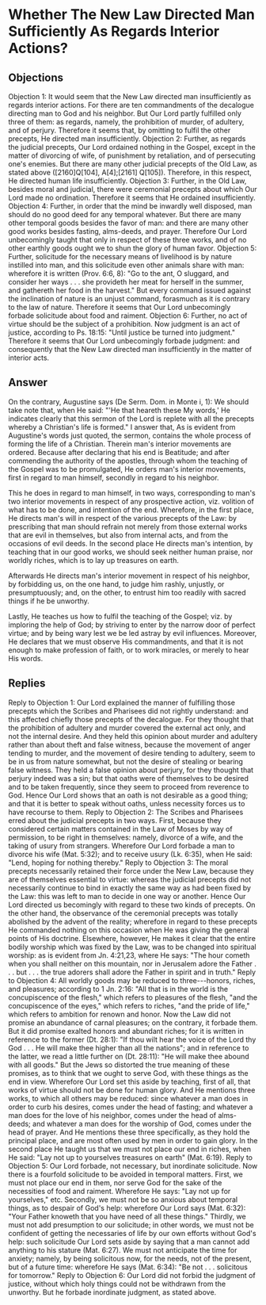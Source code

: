 # Whether The New Law Directed Man Sufficiently As Regards Interior Actions?
## Objections
Objection 1: It would seem that the New Law directed man insufficiently as regards interior actions. For there are ten commandments of the decalogue directing man to God and his neighbor. But Our Lord partly fulfilled only three of them: as regards, namely, the prohibition of murder, of adultery, and of perjury. Therefore it seems that, by omitting to fulfil the other precepts, He directed man insufficiently.
Objection 2: Further, as regards the judicial precepts, Our Lord ordained nothing in the Gospel, except in the matter of divorcing of wife, of punishment by retaliation, and of persecuting one's enemies. But there are many other judicial precepts of the Old Law, as stated above ([2160]Q[104], A[4];[2161] Q[105]). Therefore, in this respect, He directed human life insufficiently.
Objection 3: Further, in the Old Law, besides moral and judicial, there were ceremonial precepts about which Our Lord made no ordination. Therefore it seems that He ordained insufficiently.
Objection 4: Further, in order that the mind be inwardly well disposed, man should do no good deed for any temporal whatever. But there are many other temporal goods besides the favor of man: and there are many other good works besides fasting, alms-deeds, and prayer. Therefore Our Lord unbecomingly taught that only in respect of these three works, and of no other earthly goods ought we to shun the glory of human favor.
Objection 5: Further, solicitude for the necessary means of livelihood is by nature instilled into man, and this solicitude even other animals share with man: wherefore it is written (Prov. 6:6, 8): "Go to the ant, O sluggard, and consider her ways . . . she provideth her meat for herself in the summer, and gathereth her food in the harvest." But every command issued against the inclination of nature is an unjust command, forasmuch as it is contrary to the law of nature. Therefore it seems that Our Lord unbecomingly forbade solicitude about food and raiment.
Objection 6: Further, no act of virtue should be the subject of a prohibition. Now judgment is an act of justice, according to Ps. 18:15: "Until justice be turned into judgment." Therefore it seems that Our Lord unbecomingly forbade judgment: and consequently that the New Law directed man insufficiently in the matter of interior acts.
## Answer
On the contrary, Augustine says (De Serm. Dom. in Monte i, 1): We should take note that, when He said: "'He that heareth these My words,' He indicates clearly that this sermon of the Lord is replete with all the precepts whereby a Christian's life is formed."
I answer that, As is evident from Augustine's words just quoted, the sermon, contains the whole process of forming the life of a Christian. Therein man's interior movements are ordered. Because after declaring that his end is Beatitude; and after commending the authority of the apostles, through whom the teaching of the Gospel was to be promulgated, He orders man's interior movements, first in regard to man himself, secondly in regard to his neighbor.

This he does in regard to man himself, in two ways, corresponding to man's two interior movements in respect of any prospective action, viz. volition of what has to be done, and intention of the end. Wherefore, in the first place, He directs man's will in respect of the various precepts of the Law: by prescribing that man should refrain not merely from those external works that are evil in themselves, but also from internal acts, and from the occasions of evil deeds. In the second place He directs man's intention, by teaching that in our good works, we should seek neither human praise, nor worldly riches, which is to lay up treasures on earth.

Afterwards He directs man's interior movement in respect of his neighbor, by forbidding us, on the one hand, to judge him rashly, unjustly, or presumptuously; and, on the other, to entrust him too readily with sacred things if he be unworthy.

Lastly, He teaches us how to fulfil the teaching of the Gospel; viz. by imploring the help of God; by striving to enter by the narrow door of perfect virtue; and by being wary lest we be led astray by evil influences. Moreover, He declares that we must observe His commandments, and that it is not enough to make profession of faith, or to work miracles, or merely to hear His words.
## Replies
Reply to Objection 1: Our Lord explained the manner of fulfilling those precepts which the Scribes and Pharisees did not rightly understand: and this affected chiefly those precepts of the decalogue. For they thought that the prohibition of adultery and murder covered the external act only, and not the internal desire. And they held this opinion about murder and adultery rather than about theft and false witness, because the movement of anger tending to murder, and the movement of desire tending to adultery, seem to be in us from nature somewhat, but not the desire of stealing or bearing false witness. They held a false opinion about perjury, for they thought that perjury indeed was a sin; but that oaths were of themselves to be desired and to be taken frequently, since they seem to proceed from reverence to God. Hence Our Lord shows that an oath is not desirable as a good thing; and that it is better to speak without oaths, unless necessity forces us to have recourse to them.
Reply to Objection 2: The Scribes and Pharisees erred about the judicial precepts in two ways. First, because they considered certain matters contained in the Law of Moses by way of permission, to be right in themselves: namely, divorce of a wife, and the taking of usury from strangers. Wherefore Our Lord forbade a man to divorce his wife (Mat. 5:32); and to receive usury (Lk. 6:35), when He said: "Lend, hoping for nothing thereby."
Reply to Objection 3: The moral precepts necessarily retained their force under the New Law, because they are of themselves essential to virtue: whereas the judicial precepts did not necessarily continue to bind in exactly the same way as had been fixed by the Law: this was left to man to decide in one way or another. Hence Our Lord directed us becomingly with regard to these two kinds of precepts. On the other hand, the observance of the ceremonial precepts was totally abolished by the advent of the reality; wherefore in regard to these precepts He commanded nothing on this occasion when He was giving the general points of His doctrine. Elsewhere, however, He makes it clear that the entire bodily worship which was fixed by the Law, was to be changed into spiritual worship: as is evident from Jn. 4:21,23, where He says: "The hour cometh when you shall neither on this mountain, nor in Jerusalem adore the Father . . . but . . . the true adorers shall adore the Father in spirit and in truth."
Reply to Objection 4: All worldly goods may be reduced to three---honors, riches, and pleasures; according to 1 Jn. 2:16: "All that is in the world is the concupiscence of the flesh," which refers to pleasures of the flesh, "and the concupiscence of the eyes," which refers to riches, "and the pride of life," which refers to ambition for renown and honor. Now the Law did not promise an abundance of carnal pleasures; on the contrary, it forbade them. But it did promise exalted honors and abundant riches; for it is written in reference to the former (Dt. 28:1): "If thou wilt hear the voice of the Lord thy God . . . He will make thee higher than all the nations"; and in reference to the latter, we read a little further on (Dt. 28:11): "He will make thee abound with all goods." But the Jews so distorted the true meaning of these promises, as to think that we ought to serve God, with these things as the end in view. Wherefore Our Lord set this aside by teaching, first of all, that works of virtue should not be done for human glory. And He mentions three works, to which all others may be reduced: since whatever a man does in order to curb his desires, comes under the head of fasting; and whatever a man does for the love of his neighbor, comes under the head of alms-deeds; and whatever a man does for the worship of God, comes under the head of prayer. And He mentions these three specifically, as they hold the principal place, and are most often used by men in order to gain glory. In the second place He taught us that we must not place our end in riches, when He said: "Lay not up to yourselves treasures on earth" (Mat. 6:19).
Reply to Objection 5: Our Lord forbade, not necessary, but inordinate solicitude. Now there is a fourfold solicitude to be avoided in temporal matters. First, we must not place our end in them, nor serve God for the sake of the necessities of food and raiment. Wherefore He says: "Lay not up for yourselves," etc. Secondly, we must not be so anxious about temporal things, as to despair of God's help: wherefore Our Lord says (Mat. 6:32): "Your Father knoweth that you have need of all these things." Thirdly, we must not add presumption to our solicitude; in other words, we must not be confident of getting the necessaries of life by our own efforts without God's help: such solicitude Our Lord sets aside by saying that a man cannot add anything to his stature (Mat. 6:27). We must not anticipate the time for anxiety; namely, by being solicitous now, for the needs, not of the present, but of a future time: wherefore He says (Mat. 6:34): "Be not . . . solicitous for tomorrow."
Reply to Objection 6: Our Lord did not forbid the judgment of justice, without which holy things could not be withdrawn from the unworthy. But he forbade inordinate judgment, as stated above.